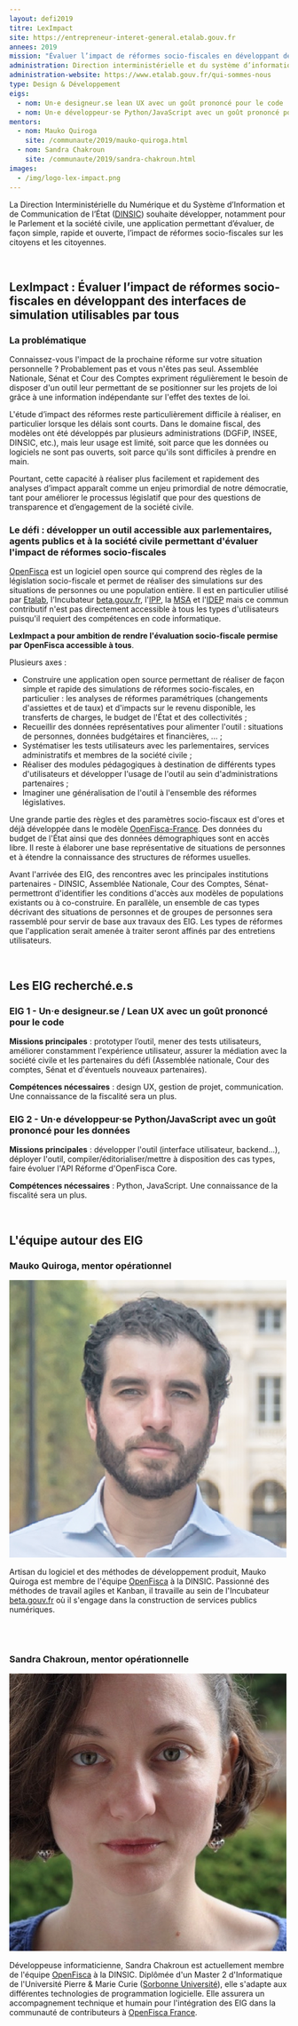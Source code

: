 ```yaml
---
layout: defi2019
titre: LexImpact
site: https://entrepreneur-interet-general.etalab.gouv.fr
annees: 2019
mission: "Évaluer l’impact de réformes socio-fiscales en développant des interfaces de simulation utilisables par tous"
administration: Direction interministérielle et du système d’information et de communication de l'Etat
administration-website: https://www.etalab.gouv.fr/qui-sommes-nous
type: Design & Développement
eigs:
  - nom: Un·e designeur.se lean UX avec un goût prononcé pour le code
  - nom: Un·e développeur·se Python/JavaScript avec un goût prononcé pour les données
mentors: 
  - nom: Mauko Quiroga
    site: /communaute/2019/mauko-quiroga.html
  - nom: Sandra Chakroun
    site: /communaute/2019/sandra-chakroun.html
images: 
  - /img/logo-lex-impact.png
---
```


La Direction Interministérielle du Numérique et du Système d’Information
et de Communication de l’État ([DINSIC](http://www.modernisation.gouv.fr/documentation/decrets/une-nouvelle-organisation-pour-la-transformation-publique-et-numerique-de-letat-decrets-du-20-novembre-2017)) souhaite développer, notamment pour le Parlement et la société civile, une application permettant
d’évaluer, de façon simple, rapide et ouverte, l’impact de réformes
socio-fiscales sur les citoyens et les citoyennes. 

<br/>

## LexImpact : Évaluer l’impact de réformes socio-fiscales en développant des interfaces de simulation utilisables par tous

### La problématique

Connaissez-vous l'impact de la prochaine réforme sur votre situation personnelle ? Probablement pas et vous n'êtes pas seul. Assemblée Nationale, Sénat et Cour des Comptes expriment régulièrement le besoin de disposer d'un outil leur permettant de se positionner sur les projets de loi grâce à une information indépendante sur l'effet des textes de loi.

L'étude d’impact des réformes reste particulièrement difficile à
réaliser, en particulier lorsque les délais sont courts. Dans le domaine fiscal, des modèles
ont été développés par plusieurs administrations (DGFiP, INSEE, DINSIC, etc.), mais leur usage est limité, soit parce que les données ou logiciels ne sont pas ouverts, soit parce qu'ils sont difficiles à prendre en main.

Pourtant, cette capacité à réaliser plus facilement et rapidement des analyses
d’impact apparaît comme un enjeu primordial de notre démocratie, tant
pour améliorer le processus législatif que pour des questions de
transparence et d’engagement de la société civile.

### Le défi : développer un outil accessible aux parlementaires, agents publics et à la société civile permettant d'évaluer l'impact de réformes socio-fiscales

[OpenFisca](http://openfisca.org) est un logiciel open source qui comprend des règles de la législation socio-fiscale et permet de réaliser des simulations sur des situations de personnes ou une population entière. Il est en particulier utilisé par [Etalab](https://etalab.gouv.fr), l'Incubateur [beta.gouv.fr](https://beta.gouv.fr), l'[IPP](https://www.ipp.eu), la [MSA](http://www.msa.fr) et l'[IDEP](https://www.idep-fr.org) mais ce commun contributif n'est pas directement accessible à tous les types d'utilisateurs puisqu'il requiert des compétences en code informatique.

**LexImpact a pour ambition de rendre l'évaluation socio-fiscale permise par OpenFisca accessible à tous**.  

Plusieurs axes :

* Construire une application open source permettant de réaliser de façon simple et rapide des simulations de réformes socio-fiscales, en particulier : les analyses de réformes paramétriques (changements d'assiettes et de taux) et d'impacts sur le revenu disponible, les transferts de charges, le budget de l'État et des collectivités ;
* Recueillir des données représentatives pour alimenter l'outil : situations de personnes, données budgétaires et financières, ... ;
* Systématiser les tests utilisateurs avec les parlementaires, services administratifs et membres de la société civile ;
* Réaliser des modules pédagogiques à destination de différents types d'utilisateurs et développer l'usage de l'outil au sein d'administrations partenaires ; 
* Imaginer une généralisation de l'outil à l'ensemble des réformes législatives.

Une grande partie des règles et des paramètres socio-fiscaux est d'ores et déjà développée dans le modèle [OpenFisca-France](https://fr.openfisca.org/legislation/). Des données du budget de l'État ainsi que des données démographiques sont en accès libre. Il reste à élaborer une base représentative de situations de personnes et à étendre la connaissance des structures de réformes usuelles.  

Avant l'arrivée des EIG, des rencontres avec les principales institutions partenaires - DINSIC, Assemblée Nationale, Cour des Comptes, Sénat- permettront d'identifier les conditions d'accès aux modèles de populations existants ou à co-construire. En parallèle, un ensemble de cas types décrivant des situations de personnes et de groupes de personnes sera rassemblé pour servir de base aux travaux des EIG. Les types de réformes que l'application serait amenée à traiter seront affinés par des entretiens utilisateurs.

<br/>

## Les EIG recherché.e.s

### EIG 1 - Un·e designeur.se / Lean UX avec un goût prononcé pour le code

**Missions principales** : prototyper l’outil, mener des tests utilisateurs, améliorer constamment l'expérience utilisateur, assurer la médiation avec la société civile et les partenaires du défi (Assemblée nationale, Cour des comptes, Sénat et d'éventuels nouveaux partenaires).

**Compétences nécessaires** : design UX, gestion de projet, communication. Une connaissance de la fiscalité sera un plus.

### EIG 2 - Un·e développeur·se Python/JavaScript avec un goût prononcé pour les données

**Missions principales** : développer l'outil (interface utilisateur, backend...), déployer l'outil, compiler/éditorialiser/mettre à disposition des cas types, faire évoluer l'API Réforme d'OpenFisca Core.

**Compétences nécessaires** : Python, JavaScript. Une connaissance de la fiscalité sera un plus.

<br/>

## L'équipe autour des EIG

### Mauko Quiroga, mentor opérationnel

![Mauko Quiroga](/img/communaute/mauko-quiroga.png)

Artisan du logiciel et des méthodes de développement produit, Mauko
Quiroga est membre de l'équipe [OpenFisca](https://openfisca.org/fr/)
à la DINSIC. Passionné des méthodes de travail agiles et Kanban, il travaille au sein de l'Incubateur [beta.gouv.fr](https://beta.gouv.fr) où il s'engage dans la construction de services publics numériques.

<br/>

<br/>

### Sandra Chakroun, mentor opérationnelle

![Sandra Chakroun](/img/communaute/sandra-chakroun.jpg)

Développeuse informaticienne, Sandra Chakroun est actuellement membre de l'équipe [OpenFisca](https://openfisca.org/fr/) à la DINSIC.
Diplômée d'un Master 2 d'Informatique de l'Université Pierre & Marie Curie ([Sorbonne Université](https://www.sorbonne-universite.fr)), 
elle s'adapte aux différentes technologies de programmation logicielle. 
Elle assurera un accompagnement technique et humain pour l'intégration des EIG dans 
la communauté de contributeurs à [OpenFisca France](https://github.com/openfisca/openfisca-france/graphs/contributors).
